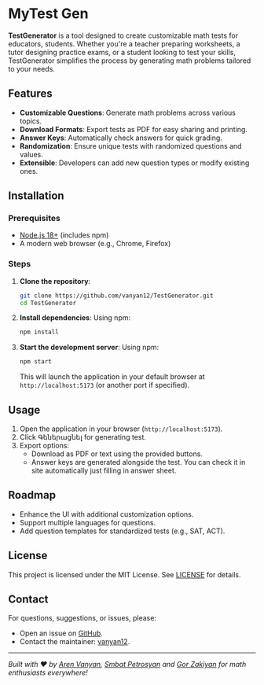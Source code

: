 
# MyTest Gen

**TestGenerator** is a tool designed to create customizable math tests for educators, students. Whether you're a teacher preparing worksheets, a tutor designing practice exams, or a student looking to test your skills, TestGenerator simplifies the process by generating math problems tailored to your needs.

## Features

- **Customizable Questions**: Generate math problems across various topics.
- **Download Formats**: Export tests as PDF for easy sharing and printing.
- **Answer Keys**: Automatically check answers for quick grading.
- **Randomization**: Ensure unique tests with randomized questions and values.
- **Extensible**: Developers can add new question types or modify existing ones.

## Installation

### Prerequisites
- [Node.js 18+](https://nodejs.org/en/download/) (includes npm)
- A modern web browser (e.g., Chrome, Firefox)

### Steps
1. **Clone the repository**:
   ```bash
   git clone https://github.com/vanyan12/TestGenerator.git
   cd TestGenerator
   ```
2. **Install dependencies**:
   Using npm:
   ```bash
   npm install
   ```
3. **Start the development server**:
   Using npm:
   ```bash
   npm start
   ```
   This will launch the application in your default browser at `http://localhost:5173` (or another port if specified).

## Usage

1. Open the application in your browser (`http://localhost:5173`).
2. Click Գեներացնել for generating test.
3. Export options:
   - Download as PDF or text using the provided buttons.
   - Answer keys are generated alongside the test. You can check it in site automatically just filling in answer sheet.

## Roadmap

- Enhance the UI with additional customization options.
- Support multiple languages for questions.
- Add question templates for standardized tests (e.g., SAT, ACT).

## License

This project is licensed under the MIT License. See [LICENSE](LICENSE) for details.

## Contact

For questions, suggestions, or issues, please:
- Open an issue on [GitHub](https://github.com/vanyan12/TestGenerator/issues).
- Contact the maintainer: [vanyan12](https://github.com/vanyan12).

---

*Built with ❤️ by [Aren Vanyan](https://github.com/vanyan12), [Smbat Petrosyan](https://github.com/SmbatPTRS) and [Gor Zakiyan](https://github.com/GorZakiyan) for math enthusiasts everywhere!*
